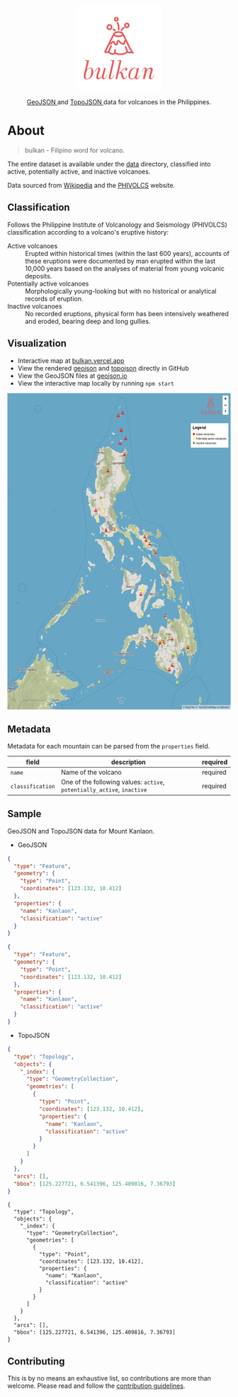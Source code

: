<div align="center">
  <br/>
  <a href="https://github.com/j4ckofalltrades/bulkan">
    <img src="assets/logo.png" alt="Logo">
  </a>

  <p align="center">
    <a href="https://geojson.org">
      GeoJSON
    </a>
    and
    <a href="https://github.com/topojson/topojson">
      TopoJSON
    </a>
    data for volcanoes in the Philippines.
  </p>
</div>

# About

> bulkan - Filipino word for volcano.

The entire dataset is available under the [data](./data) directory, classified into active, potentially active, and inactive volcanoes.

Data sourced from [Wikipedia](https://en.wikipedia.org/wiki/List_of_active_volcanoes_in_the_Philippines) and the [PHIVOLCS](https://www.phivolcs.dost.gov.ph/index.php/volcano-hazard/volcanoes-of-the-philippines) website.

## Classification

Follows the Philippine Institute of Volcanology and Seismology (PHIVOLCS) classification according to a volcano's eruptive history:

<dl>
  <dt>Active volcanoes</dt>
  <dd>Erupted within historical times (within the last 600 years), accounts of these eruptions were documented by man erupted within the last 10,000 years based on the analyses of material from young volcanic deposits.</dd>

  <dt>Potentially active volcanoes</dt>
  <dd>Morphologically young-looking but with no historical or analytical records of eruption.</dd>

  <dt>Inactive volcanoes</dt>
  <dd>No recorded eruptions, physical form has been intensively weathered and eroded, bearing deep and long gullies.</dd>
</dl>

## Visualization

- Interactive map at [bulkan.vercel.app](https://bulkan.vercel.app)
- View the rendered [geojson](data/_index.geojson) and [topojson](data/_index.topojson) directly in GitHub
- View the GeoJSON files at [geojson.io](https://geojson.io)
- View the interactive map locally by running `npm start`

<img src="assets/bulkan.png" alt="Interactive Map" height="714px" width="542px">

## Metadata

Metadata for each mountain can be parsed from the `properties` field.

| field            | description                                                             | required |
|------------------|-------------------------------------------------------------------------|----------|
| `name`           | Name of the volcano                                                     | required |
| `classification` | One of the following values: `active`, `potentially_active`, `inactive` | required |

## Sample

GeoJSON and TopoJSON data for Mount Kanlaon.

- GeoJSON

```json
{
  "type": "Feature",
  "geometry": {
    "type": "Point",
    "coordinates": [123.132, 10.412]
  },
  "properties": {
    "name": "Kanlaon",
    "classification": "active"
  }
}
```

```geojson
{
  "type": "Feature",
  "geometry": {
    "type": "Point",
    "coordinates": [123.132, 10.412]
  },
  "properties": {
    "name": "Kanlaon",
    "classification": "active"
  }
}
```

- TopoJSON

```json
{
  "type": "Topology",
  "objects": {
    "_index": {
      "type": "GeometryCollection",
      "geometries": [
        {
          "type": "Point",
          "coordinates": [123.132, 10.412],
          "properties": {
            "name": "Kanlaon",
            "classification": "active"
          }
        }
      ]
    }
  },
  "arcs": [],
  "bbox": [125.227721, 6.541396, 125.409816, 7.36793]
}
```

```topojson
{
  "type": "Topology",
  "objects": {
    "_index": {
      "type": "GeometryCollection",
      "geometries": [
        {
          "type": "Point",
          "coordinates": [123.132, 10.412],
          "properties": {
            "name": "Kanlaon",
            "classification": "active"
          }
        }
      ]
    }
  },
  "arcs": [],
  "bbox": [125.227721, 6.541396, 125.409816, 7.36793]
}
```

## Contributing

This is by no means an exhaustive list, so contributions are more than welcome.
Please read and follow the [contribution guidelines](CONTRIBUTING.md).
